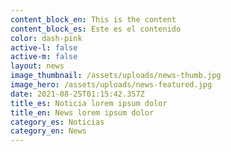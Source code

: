```yaml
---
content_block_en: This is the content
content_block_es: Este es el contenido
color: dash-pink
active-l: false
active-m: false
layout: news
image_thumbnail: /assets/uploads/news-thumb.jpg
image_hero: /assets/uploads/news-featured.jpg
date: 2021-08-25T01:15:42.357Z
title_es: Noticia lorem ipsum dolor
title_en: News lorem ipsum dolor
category_es: Noticias
category_en: News
---
```

